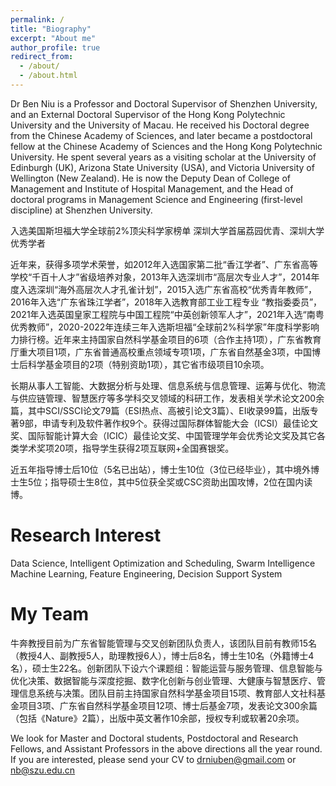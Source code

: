 ```yaml
---
permalink: /
title: "Biography"
excerpt: "About me"
author_profile: true
redirect_from: 
  - /about/
  - /about.html
---
```


Dr Ben Niu is a Professor and Doctoral Supervisor of Shenzhen University, and an External Doctoral Supervisor of the Hong Kong Polytechnic University and the University of Macau. He received his Doctoral degree from the Chinese Academy of Sciences, and later became a postdoctoral fellow at the Chinese Academy of Sciences and the Hong Kong Polytechnic University. He spent several years as a visiting scholar at the University of Edinburgh (UK), Arizona State University (USA), and Victoria University of Wellington (New Zealand). He is now the Deputy Dean of College of Management and Institute of Hospital Management, and the Head of doctoral programs in Management Science and Engineering (first-level discipline) at Shenzhen University.

入选美国斯坦福大学全球前2%顶尖科学家榜单
深圳大学首届荔园优青、深圳大学优秀学者

近年来，获得多项学术荣誉，如2012年入选国家第二批“香江学者”、广东省高等学校“千百十人才”省级培养对象，2013年入选深圳市“高层次专业人才”，2014年度入选深圳“海外高层次人才孔雀计划”，2015入选广东省高校“优秀青年教师”，2016年入选“广东省珠江学者”，2018年入选教育部工业工程专业 “教指委委员”，2021年入选英国皇家工程院与中国工程院“中英创新领军人才”，2021年入选“南粤优秀教师”，2020-2022年连续三年入选斯坦福“全球前2%科学家”年度科学影响力排行榜。近年来主持国家自然科学基金项目的6项（合作主持1项），广东省教育厅重大项目1项，广东省普通高校重点领域专项1项，广东省自然基金3项，中国博士后科学基金项目的2项（特别资助1项），其它省市级项目10余项。

长期从事人工智能、大数据分析与处理、信息系统与信息管理、运筹与优化、物流与供应链管理、智慧医疗等多学科交叉领域的科研工作，发表相关学术论文200余篇，其中SCI/SSCI论文79篇（ESI热点、高被引论文3篇）、EI收录99篇，出版专著9部，申请专利及软件著作权9个。获得过国际群体智能大会（ICSI）最佳论文奖、国际智能计算大会（ICIC）最佳论文奖、中国管理学年会优秀论文奖及其它各类学术奖项20项，指导学生获得2项互联网+全国赛银奖。

近五年指导博士后10位（5名已出站），博士生10位（3位已经毕业），其中境外博士生5位；指导硕士生8位，其中5位获全奖或CSC资助出国攻博，2位在国内读博。

Research Interest
======
Data Science, Intelligent Optimization and Scheduling, Swarm Intelligence
Machine Learning, Feature Engineering, Decision Support System 

My Team
======
牛奔教授目前为广东省智能管理与交叉创新团队负责人，该团队目前有教师15名（教授4人、副教授5人，助理教授6人），博士后8名，博士生10名（外籍博士4名），硕士生22名。创新团队下设六个课题组：智能运营与服务管理、信息智能与优化决策、数据智能与深度挖掘、数字化创新与创业管理、大健康与智慧医疗、管理信息系统与决策。团队目前主持国家自然科学基金项目15项、教育部人文社科基金项目3项、广东省自然科学基金项目12项、博士后基金7项，发表论文300余篇（包括《Nature》2篇），出版中英文著作10余部，授权专利或软著20余项。

We look for Master and Doctoral students, Postdoctoral and Research Fellows, and Assistant Professors in the above directions all the year round. If you are interested, please send your CV to [drniuben@gmail.com](drniuben@gmail.com) or [nb@szu.edu.cn](nb@szu.edu.cn)
